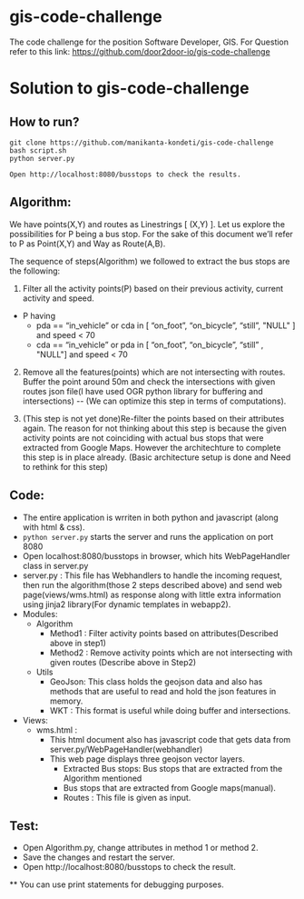 # gis-code-challenge
The code challenge for the position Software Developer, GIS. For Question refer to this link: https://github.com/door2door-io/gis-code-challenge

# Solution to gis-code-challenge

## How to run?
```
git clone https://github.com/manikanta-kondeti/gis-code-challenge
bash script.sh 
python server.py

Open http://localhost:8080/busstops to check the results.
```


## Algorithm:
We have points(X,Y) and routes as Linestrings [ (X,Y) ]. Let us explore the possibilities for P being a bus stop. For the sake of this document we’ll refer to P as Point(X,Y) and Way as Route(A,B).

  The sequence of steps(Algorithm) we followed to extract the bus stops are the following:
1. Filter all the activity points(P) based on their previous activity, current activity and speed.
  * P having
	  * pda == “in_vehicle”  or cda in [ “on_foot”, “on_bicycle”, “still”, "NULL" ] and speed < 70
    * cda == “in_vehicle”  or pda in [ “on_foot”, “on_bicycle”, “still” , "NULL"] and speed < 70

2. Remove all the features(points) which are not intersecting with routes. Buffer the point around 50m and check the intersections with given routes json file(I have used OGR python library for buffering and intersections) -- (We can optimize this step in terms of computations).

3. (This step is not yet done)Re-filter the points based on their attributes again. The reason for not thinking about this step is because the given activity points are not coinciding with actual bus stops that were extracted from Google Maps. However the architechture to complete this step is in place already.
   (Basic architecture setup is done and Need to rethink for this step)

## Code: 

* The entire application is wrriten in both python and javascript (along with html & css).
* `python server.py` starts the server and runs the application on port 8080 
* Open localhost:8080/busstops  in browser, which hits WebPageHandler class in server.py
* server.py : This file has Webhandlers to handle the incoming request, then run the algorithm(those 2 steps described above) and send web page(views/wms.html) as response along with little extra information using jinja2 library(For dynamic templates in webapp2).
* Modules:
  * Algorithm
  	* Method1 : Filter activity points based on attributes(Described above in step1) 
  	* Method2 : Remove activity points  which are not intersecting with given routes (Describe above in Step2) 
  * Utils
  	* GeoJson: This class holds the geojson data and also has methods that are useful to read and hold the json features in memory.
  	* WKT : This format is useful while doing buffer and intersections.  
* Views:
  * wms.html :
    * This html document also has javascript code that gets data from server.py/WebPageHandler(webhandler)
    * This web page displays three geojson vector layers.
      * Extracted Bus stops: Bus stops  that are extracted from the Algorithm mentioned
      * Bus stops that are extracted from Google maps(manual).
      * Routes : This file is given as input.

## Test: 
* Open Algorithm.py, change attributes in method 1 or method 2.
* Save the changes and restart the server.
* Open http://localhost:8080/busstops to check the result.

** You can use print statements for debugging purposes.